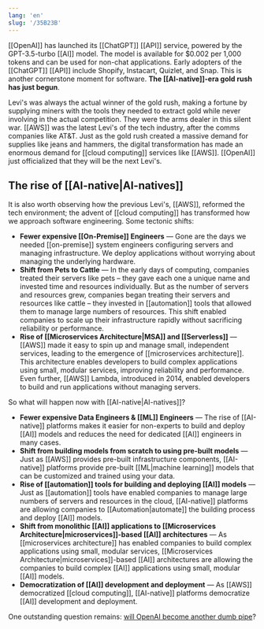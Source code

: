 ```yaml
---
lang: 'en'
slug: '/35B23B'
---
```


[[OpenAI]] has launched its [[ChatGPT]] [[API]] service, powered by the GPT-3.5-turbo [[AI]] model. The model is available for $0.002 per 1,000 tokens and can be used for non-chat applications. Early adopters of the [[ChatGPT]] [[API]] include Shopify, Instacart, Quizlet, and Snap. This is another cornerstone moment for software. **The [[AI-native]]-era gold rush has just begun**.

Levi's was always the actual winner of the gold rush, making a fortune by supplying miners with the tools they needed to extract gold while never involving in the actual competition. They were the arms dealer in this silent war. [[AWS]] was the latest Levi's of the tech industry, after the comms companies like AT&T. Just as the gold rush created a massive demand for supplies like jeans and hammers, the digital transformation has made an enormous demand for [[cloud computing]] services like [[AWS]]. [[OpenAI]] just officialized that they will be the next Levi's.

## The rise of [[AI-native|AI-natives]]

It is also worth observing how the previous Levi's, [[AWS]], reformed the tech environment; the advent of [[cloud computing]] has transformed how we approach software engineering. Some tectonic shifts:

- **Fewer expensive [[On-Premise]] Engineers** — Gone are the days we needed [[on-premise]] system engineers configuring servers and managing infrastructure. We deploy applications without worrying about managing the underlying hardware.
- **Shift from Pets to Cattle** — In the early days of computing, companies treated their servers like pets – they gave each one a unique name and invested time and resources individually. But as the number of servers and resources grew, companies began treating their servers and resources like cattle – they invested in [[automation]] tools that allowed them to manage large numbers of resources. This shift enabled companies to scale up their infrastructure rapidly without sacrificing reliability or performance.
- **Rise of [[Microservices Architecture|MSA]] and [[Serverless]]** — [[AWS]] made it easy to spin up and manage small, independent services, leading to the emergence of [[microservices architecture]]. This architecture enables developers to build complex applications using small, modular services, improving reliability and performance. Even further, [[AWS]] Lambda, introduced in 2014, enabled developers to build and run applications without managing servers.

So what will happen now with [[AI-native|AI-natives]]?

- **Fewer expensive Data Engineers & [[ML]] Engineers** — The rise of [[AI-native]] platforms makes it easier for non-experts to build and deploy [[AI]] models and reduces the need for dedicated [[AI]] engineers in many cases.
- **Shift from building models from scratch to using pre-built models** — Just as [[AWS]] provides pre-built infrastructure components, [[AI-native]] platforms provide pre-built [[ML|machine learning]] models that can be customized and trained using your data.
- **Rise of [[automation]] tools for building and deploying [[AI]] models** — Just as [[automation]] tools have enabled companies to manage large numbers of servers and resources in the cloud, [[AI-native]] platforms are allowing companies to [[Automation|automate]] the building process and deploy [[AI]] models.
- **Shift from monolithic [[AI]] applications to [[Microservices Architecture|microservices]]-based [[AI]] architectures** — As [[microservices architecture]] has enabled companies to build complex applications using small, modular services, [[Microservices Architecture|microservices]]-based [[AI]] architectures are allowing the companies to build complex [[AI]] applications using small, modular [[AI]] models.
- **Democratization of [[AI]] development and deployment** — As [[AWS]] democratized [[cloud computing]], [[AI-native]] platforms democratize [[AI]] development and deployment.

One outstanding question remains: [will OpenAI become another dumb pipe](https://matt-rickard.com/aws-is-not-a-dumb-pipe)?
